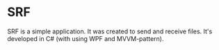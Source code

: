SRF
===

SRF is a simple application. It was created to send and receive files. It's developed in C# (with using WPF and MVVM-pattern).

